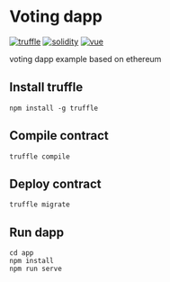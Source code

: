 # Voting dapp

[![truffle ](https://img.shields.io/badge/truffle-5.4.12-blue)](http://trufflesuite.com/) [![solidity ](https://img.shields.io/badge/solidity-0.8.7-orange)](https://docs.soliditylang.org/) [![vue](https://img.shields.io/badge/vue-2.6.11-green)](https://vuejs.org/)

voting dapp example based on ethereum 

## Install truffle

```shell
npm install -g truffle
```

## Compile contract

```shell
truffle compile
```

## Deploy contract

```
truffle migrate
```

## Run dapp

```shell
cd app
npm install
npm run serve
```

